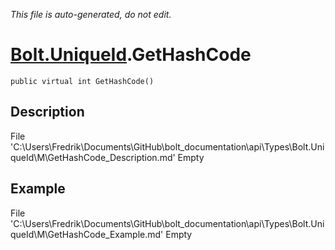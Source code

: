 *This file is auto-generated, do not edit.*

# [Bolt.UniqueId](Types/Bolt.UniqueId.md).GetHashCode
`public virtual int GetHashCode()`
## Description
File 'C:\Users\Fredrik\Documents\GitHub\bolt_documentation\api\Types\Bolt.UniqueId\M\GetHashCode_Description.md' Empty
## Example
File 'C:\Users\Fredrik\Documents\GitHub\bolt_documentation\api\Types\Bolt.UniqueId\M\GetHashCode_Example.md' Empty
